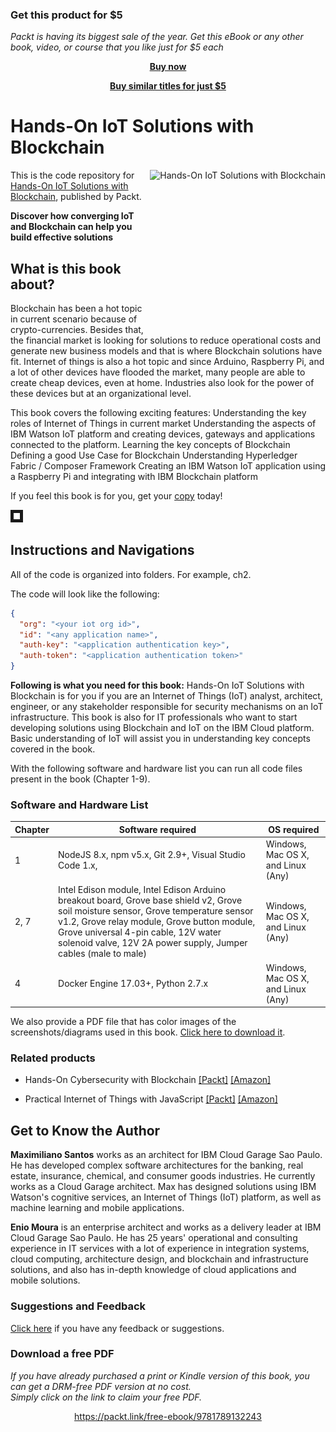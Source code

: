 
### Get this product for $5

<i>Packt is having its biggest sale of the year. Get this eBook or any other book, video, or course that you like just for $5 each</i>


<b><p align='center'>[Buy now](https://packt.link/9781789132243)</p></b>


<b><p align='center'>[Buy similar titles for just $5](https://subscription.packtpub.com/search)</p></b>


# Hands-On IoT Solutions with Blockchain

<a href="https://www.packtpub.com/networking-and-servers/hands-iot-solutions-blockchain?utm_source=github&utm_medium=repository&utm_campaign=9781789132243 "><img src="https://d1ldz4te4covpm.cloudfront.net/sites/default/files/imagecache/ppv4_main_book_cover/B10407_MockupCover.png" alt="Hands-On IoT Solutions with Blockchain" height="256px" align="right"></a>

This is the code repository for [Hands-On IoT Solutions with Blockchain](https://www.packtpub.com/networking-and-servers/hands-iot-solutions-blockchain?utm_source=github&utm_medium=repository&utm_campaign=9781789132243 ), published by Packt.

**Discover how converging IoT and Blockchain can help you build effective solutions**

## What is this book about?
Blockchain has been a hot topic in current scenario because of crypto-currencies. Besides that, the financial market is looking for solutions to reduce operational costs and generate new business models and that is where Blockchain solutions have fit. Internet of things is also a hot topic and since Arduino, Raspberry Pi, and a lot of other devices have flooded the market, many people are able to create cheap devices, even at home. Industries also look for the power of these devices but at an organizational level.

This book covers the following exciting features:
Understanding the key roles of Internet of Things in current market 
Understanding the aspects of IBM Watson IoT platform and creating devices, gateways and applications connected to the platform. 
Learning the key concepts of Blockchain  
Defining a good Use Case for Blockchain 
Understanding Hyperledger Fabric / Composer Framework 
Creating an IBM Watson IoT application using a Raspberry Pi and integrating with IBM Blockchain platform 

If you feel this book is for you, get your [copy](https://www.amazon.com/dp/178913224X) today!

<a href="https://www.packtpub.com/?utm_source=github&utm_medium=banner&utm_campaign=GitHubBanner"><img src="https://raw.githubusercontent.com/PacktPublishing/GitHub/master/GitHub.png" 
alt="https://www.packtpub.com/" border="5" /></a>

## Instructions and Navigations
All of the code is organized into folders. For example, ch2.

The code will look like the following:
```json
{
  "org": "<your iot org id>",
  "id": "<any application name>",
  "auth-key": "<application authentication key>",
  "auth-token": "<application authentication token>"
}
```

**Following is what you need for this book:**
Hands-On IoT Solutions with Blockchain is for you if you are an Internet of Things (IoT) analyst, architect, engineer, or any stakeholder responsible for security mechanisms on an IoT infrastructure. This book is also for IT professionals who want to start developing solutions using Blockchain and IoT on the IBM Cloud platform. Basic understanding of IoT will assist you in understanding key concepts covered in the book.

With the following software and hardware list you can run all code files present in the book (Chapter 1-9).
### Software and Hardware List
| Chapter | Software required | OS required |
| -------- | ------------------------------------ | ----------------------------------- |
| 1 | NodeJS 8.x, npm v5.x, Git 2.9+, Visual Studio Code 1.x,  | Windows, Mac OS X, and Linux (Any) |
| 2, 7 | Intel Edison module, Intel Edison Arduino breakout board, Grove base shield v2, Grove soil moisture sensor, Grove temperature sensor v1.2, Grove relay module, Grove button module, Grove universal 4-pin cable, 12V water solenoid valve, 12V 2A power supply, Jumper cables (male to male) | Windows, Mac OS X, and Linux (Any) |
| 4 | Docker Engine 17.03+, Python 2.7.x | Windows, Mac OS X, and Linux (Any) |

We also provide a PDF file that has color images of the screenshots/diagrams used in this book. [Click here to download it](https://www.packtpub.com/sites/default/files/downloads/9781789132243_ColorImages.pdf?).

### Related products
* Hands-On Cybersecurity with Blockchain [[Packt]](https://www.packtpub.com/networking-and-servers/hands-cybersecurity-blockchain?utm_source=github&utm_medium=repository&utm_campaign=9781788990189 ) [[Amazon]](https://www.amazon.com/dp/1788990188)

* Practical Internet of Things with JavaScript [[Packt]](https://www.packtpub.com/hardware-and-creative/advanced-iot-javascript?utm_source=github&utm_medium=repository&utm_campaign=9781788292948 ) [[Amazon]](https://www.amazon.com/dp/1788292944)

## Get to Know the Author
**Maximiliano Santos**
works as an architect for IBM Cloud Garage Sao Paulo. He has developed complex software architectures for the banking, real estate, insurance, chemical, and consumer goods industries. He currently works as a Cloud Garage architect. Max has designed solutions using IBM Watson's cognitive services, an Internet of Things (IoT) platform, as well as machine learning and mobile applications.

**Enio Moura**
is an enterprise architect and works as a delivery leader at IBM Cloud Garage Sao Paulo. He has 25 years' operational and consulting experience in IT services with a lot of experience in integration systems, cloud computing, architecture design, and blockchain and infrastructure solutions, and also has in-depth knowledge of cloud applications and mobile solutions.


### Suggestions and Feedback
[Click here](https://docs.google.com/forms/d/e/1FAIpQLSdy7dATC6QmEL81FIUuymZ0Wy9vH1jHkvpY57OiMeKGqib_Ow/viewform) if you have any feedback or suggestions.
### Download a free PDF

 <i>If you have already purchased a print or Kindle version of this book, you can get a DRM-free PDF version at no cost.<br>Simply click on the link to claim your free PDF.</i>
<p align="center"> <a href="https://packt.link/free-ebook/9781789132243">https://packt.link/free-ebook/9781789132243 </a> </p>